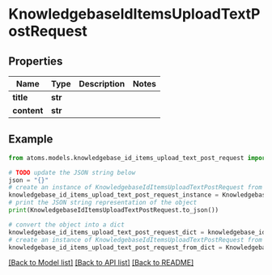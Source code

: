 # KnowledgebaseIdItemsUploadTextPostRequest


## Properties

Name | Type | Description | Notes
------------ | ------------- | ------------- | -------------
**title** | **str** |  | 
**content** | **str** |  | 

## Example

```python
from atoms.models.knowledgebase_id_items_upload_text_post_request import KnowledgebaseIdItemsUploadTextPostRequest

# TODO update the JSON string below
json = "{}"
# create an instance of KnowledgebaseIdItemsUploadTextPostRequest from a JSON string
knowledgebase_id_items_upload_text_post_request_instance = KnowledgebaseIdItemsUploadTextPostRequest.from_json(json)
# print the JSON string representation of the object
print(KnowledgebaseIdItemsUploadTextPostRequest.to_json())

# convert the object into a dict
knowledgebase_id_items_upload_text_post_request_dict = knowledgebase_id_items_upload_text_post_request_instance.to_dict()
# create an instance of KnowledgebaseIdItemsUploadTextPostRequest from a dict
knowledgebase_id_items_upload_text_post_request_from_dict = KnowledgebaseIdItemsUploadTextPostRequest.from_dict(knowledgebase_id_items_upload_text_post_request_dict)
```
[[Back to Model list]](../README.md#documentation-for-models) [[Back to API list]](../README.md#documentation-for-api-endpoints) [[Back to README]](../README.md)


